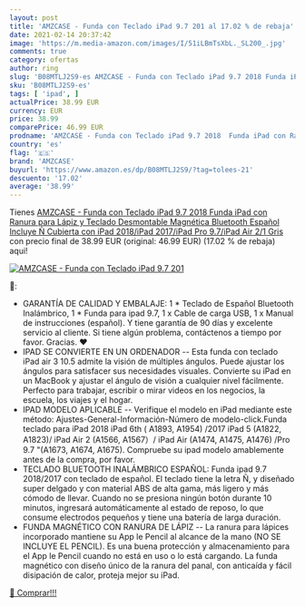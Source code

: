 ```yaml
---
layout: post
title: 'AMZCASE - Funda con Teclado iPad 9.7 201 al 17.02 % de rebaja'
date: 2021-02-14 20:37:42
image: 'https://m.media-amazon.com/images/I/51iLBmTsXbL._SL200_.jpg'
comments: true
category: ofertas
author: ring
slug: 'B08MTLJ2S9-es AMZCASE - Funda con Teclado iPad 9.7 2018 Funda iPad con...'
sku: 'B08MTLJ2S9-es'
tags: [ 'ipad', ]
actualPrice: 38.99 EUR
currency: EUR
price: 38.99
comparePrice: 46.99 EUR
prodname: 'AMZCASE - Funda con Teclado iPad 9.7 2018  Funda iPad con Ranura para Lápiz y Teclado Desmontable Magnética Bluetooth Español Incluye Ñ  Cubierta con iPad 2018/iPad 2017/iPad Pro 9.7/iPad Air 2/1  Gris '
country: 'es'
flag: '🇪🇸'
brand: 'AMZCASE'
buyurl: 'https://www.amazon.es/dp/B08MTLJ2S9/?tag=tolees-21'
descuento: '17.02'
average: '38.99'
---
```


Tienes [AMZCASE - Funda con Teclado iPad 9.7 2018  Funda iPad con Ranura para Lápiz y Teclado Desmontable Magnética Bluetooth Español Incluye Ñ  Cubierta con iPad 2018/iPad 2017/iPad Pro 9.7/iPad Air 2/1  Gris ](https://www.amazon.es/dp/B08MTLJ2S9/?tag=tolees-21) con precio final de  38.99 EUR (original: 46.99 EUR) (17.02 %  de rebaja) aqui!

[![AMZCASE - Funda con Teclado iPad 9.7 201](https://m.media-amazon.com/images/I/51iLBmTsXbL._SL200_.jpg)](https://www.amazon.es/dp/B08MTLJ2S9/?tag=tolees-21)

🔎:

- GARANTÍA DE CALIDAD Y EMBALAJE: 1 * Teclado de Español Bluetooth Inalámbrico, 1 * Funda para ipad 9.7, 1 x Cable de carga USB, 1 x Manual de instrucciones (español). Y tiene garantía de 90 días y excelente servicio al cliente. Si tiene algún problema, contáctenos a tiempo por favor. Gracias. ❤️
- IPAD SE CONVIERTE EN UN ORDENADOR -- Esta funda con teclado iPad air 3 10.5 admite la visión de múltiples ángulos. Puede ajustar los ángulos para satisfacer sus necesidades visuales. Convierte su iPad en un MacBook y ajustar el ángulo de visión a cualquier nivel fácilmente. Perfecto para trabajar, escribir o mirar videos en los negocios, la escuela, los viajes y el hogar.
- IPAD MODELO APLICABLE -- Verifique el modelo en iPad mediante este método: Ajustes-General-Información-Número de modelo-click.Funda teclado para iPad 2018 iPad 6th ( A1893, A1954) /2017 iPad 5 (A1822, A1823)/ iPad Air 2 (A1566, A1567）/ iPad Air (A1474, A1475, A1476) /Pro 9.7 "(A1673, A1674, A1675). Compruebe su ipad modelo amablemente antes de la compra, por favor.
- TECLADO BLUETOOTH INALÁMBRICO ESPAÑOL: Funda ipad 9.7 2018/2017 con teclado de español. El teclado tiene la letra Ñ, y diseñado super delgado y con material ABS de alta gama, más ligero y más cómodo de llevar. Cuando no se presiona ningún botón durante 10 minutos, ingresará automáticamente al estado de reposo, lo que consume electrodos pequeños y tiene una batería de larga duración.
- FUNDA MAGNÉTICO CON RANURA DE LÁPIZ -- La ranura para lápices incorporado mantiene su App le Pencil al alcance de la mano (NO SE INCLUYE EL PENCIL). Es una buena protección y almacenamiento para el App le Pencil cuando no está en uso o lo está cargando. La funda magnético con diseño único de la ranura del panal, con anticaída y fácil disipación de calor, proteja mejor su iPad.

[🛒 Comprar!!!](https://www.amazon.es/dp/B08MTLJ2S9/?tag=tolees-21)
